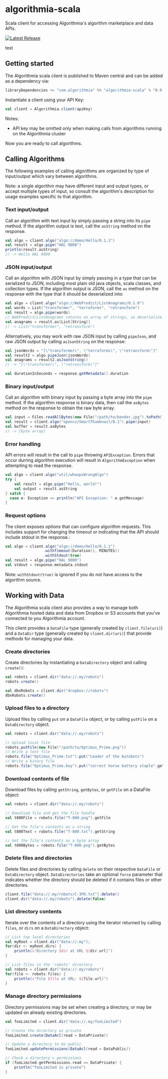 algorithmia-scala
=================

Scala client for accessing Algorithmia's algorithm marketplace and data APIs.

[![Latest Release](https://img.shields.io/maven-central/v/com.algorithmia/algorithmia-scala_2.13.svg)](http://repo1.maven.org/maven2/com/algorithmia/algorithmia-scala_2.13/)

test

## Getting started

The Algorithmia scala client is published to Maven central and can be added as a dependency via:

```scala
libraryDependencies += "com.algorithmia" %% "algorithmia-scala" % "0.9.6"
```

Instantiate a client using your API Key:

```scala
val client = Algorithmia.client(apiKey)
```

Notes:

- API key may be omitted only when making calls from algorithms running on the Algorithmia cluster

Now you are ready to call algorithms.

## Calling Algorithms

The following examples of calling algorithms are organized by type of input/output which vary between algorithms.

Note: a single algorithm may have different input and output types, or accept multiple types of input, so consult the algorithm's description for usage examples specific to that algorithm.

### Text input/output

Call an algorithm with text input by simply passing a string into its `pipe` method.
If the algorithm output is text, call the `asString` method on the response.

```scala
val algo = client.algo("algo://demo/Hello/0.1.1")
val result = algo.pipe("HAL 9000")
println(result.asString)
// -> Hello HAL 9000
```

### JSON input/output

Call an algorithm with JSON input by simply passing in a type that can be serialized to JSON,
including most plain old java objects, scala classes, and collection types.
If the algorithm output is JSON, call the `as` method on the response with the type that it should be deserialized into:

```scala
val algo = client.algo("algo://WebPredict/ListAnagrams/0.1.0")
val words = List("transformer", "terraforms", "retransform")
val result = algo.pipe(words)
// WebPredict/ListAnagrams returns an array of strings, so deserialize the result:
val anagrams = result.as[List[String]]
// -> List("transformer", "retransform")
```

Alternatively, you may work with raw JSON input by calling `pipeJson`,
and raw JSON output by calling `asJsonString` on the response:

```scala
val jsonWords = "[\"transformer\", \"terraforms\", \"retransform\"]"
val result2 = algo.pipeJson(jsonWords)
val anagrams = result2.asJsonString()
// -> "[\"transformer\", \"retransform\"]"

val durationInSeconds = response.getMetadata().duration
```


### Binary input/output

Call an algorithm with binary input by passing a byte array into the `pipe` method.
If the algorithm response is binary data, then call the `asBytes` method on the response to obtain the raw byte array.

```scala
val input = Files.readAllBytes(new File("/path/to/bender.jpg").toPath())
val result = client.algo("opencv/SmartThumbnail/0.1").pipe(input)
val buffer = result.asBytes
// -> [byte array]
```

### Error handling

API errors will result in the call to `pipe` throwing `APIException`.
Errors that occur durring algorithm execution will result in `AlgorithmException` when attempting to read the response.

```scala
val algo = client.algo("util/whoopsWrongAlgo")
try {
    val result = algo.pipe("Hello, world!")
    val output = result.asString
} catch {
  case e: Exception => println("API Exception: " e.getMessage)
}
```

### Request options

The client exposes options that can configure algorithm requests.
This includes support for changing the timeout or indicating that the API should include stdout in the response.:

```scala
val algo = client.algo("algo://demo/Hello/0.1.1")
                 .withTimeout(Duration(1, MINUTES))
                 .withStdout(true)
val result = algo.pipe("HAL 9000")
val stdout = response.metadata.stdout
```

Note: `withStdout(true)` is ignored if you do not have access to the algorithm source.

## Working with Data

The Algorithmia scala client also provides a way to manage both Algorithmia hosted data
and data from Dropbox or S3 accounts that you've connected to you Algorithmia account.

This client provides a `DataFile` type (generally created by `client.file(uri)`)
and a `DataDir` type (generally created by `client.dir(uri)`) that provide
methods for managing your data.

### Create directories

Create directories by instantiating a `DataDirectory` object and calling `create()`:

```scala
val robots = client.dir("data://.my/robots")
robots.create()

val dbxRobots = client.dir("dropbox://robots")
dbxRobots.create()
```

### Upload files to a directory

Upload files by calling `put` on a `DataFile` object, or by calling `putFile` on a `DataDirectory` object.

```scala
val robots = client.dir("data://.my/robots")

// Upload local file
robots.putFile(new File("/path/to/Optimus_Prime.png"))
// Write a text file
robots.file("Optimus_Prime.txt").put("Leader of the Autobots")
// Write a binary file
robots.file("Optimus_Prime.key").put("correct horse battery staple".getBytes)
```

### Download contents of file

Download files by calling `getString`, `getBytes`, or `getFile` on a DataFile object:

```scala
val robots = client.dir("data://.my/robots")

// Download file and get the file handle
val t800File = robots.file("T-800.png").getFile

// Get the file's contents as a string
val t800Text = robots.file("T-800.txt").getString

// Get the file's contents as a byte array
val t800Bytes = robots.file("T-800.png").getBytes
```

### Delete files and directories

Delete files and directories by calling `delete` on their respective `DataFile` or `DataDirectory` object.
`DataDirectories` take an optional `force` parameter that indicates whether the directory should be deleted
if it contains files or other directories.

```scala
client.file("data://.my/robots/C-3PO.txt").delete()
client.dir("data://.my/robots").delete(false)
```

### List directory contents

Iterate over the contents of a directory using the iterator returned by calling `files`, or `dirs` on a `DataDirectory` object:

```scala
// List top level directories
val myRoot = client.dir("data://.my");
for(dir <- myRoot.dirs) {
    println(s"Directory $dir at URL ${dir.url}")
}

// List files in the 'robots' directory
val robots = client.dir("data://.my/robots")
for(file <- robots.files) {
    println(s"File $file at URL: ${file.url}")
}
```

### Manage directory permissions

Directory permissions may be set when creating a directory, or may be updated on already existing directories.

```scala
val fooLimited = client.dir("data://.my/fooLimited")

// Create the directory as private
fooLimited.create(DataAcl(read = DataPrivate))

// Update a directory to be public
fooLimited.updatePermissions(DataAcl(read = DataPublic))

// Check a directory's permissions
if (fooLimited.getPermissions.read == DataPrivate) {
    println("fooLimited is private")
}
```
